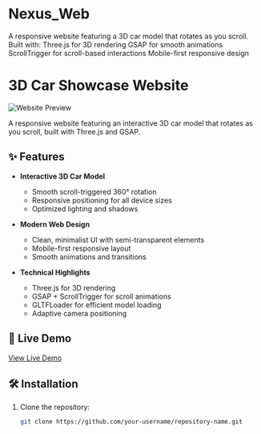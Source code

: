# Nexus_Web
A responsive website featuring a 3D car model that rotates as you scroll. Built with:  Three.js for 3D rendering  GSAP for smooth animations  ScrollTrigger for scroll-based interactions  Mobile-first responsive design
# 3D Car Showcase Website

![Website Preview](preview.jpg)

A responsive website featuring an interactive 3D car model that rotates as you scroll, built with Three.js and GSAP.

## ✨ Features

- **Interactive 3D Car Model**
  - Smooth scroll-triggered 360° rotation
  - Responsive positioning for all device sizes
  - Optimized lighting and shadows

- **Modern Web Design**
  - Clean, minimalist UI with semi-transparent elements
  - Mobile-first responsive layout
  - Smooth animations and transitions

- **Technical Highlights**
  - Three.js for 3D rendering
  - GSAP + ScrollTrigger for scroll animations
  - GLTFLoader for efficient model loading
  - Adaptive camera positioning

## 🚀 Live Demo

[View Live Demo](https://karanshri1668.github.io/Nexus_Web/)

## 🛠️ Installation

1. Clone the repository:
   ```bash
   git clone https://github.com/your-username/repository-name.git
